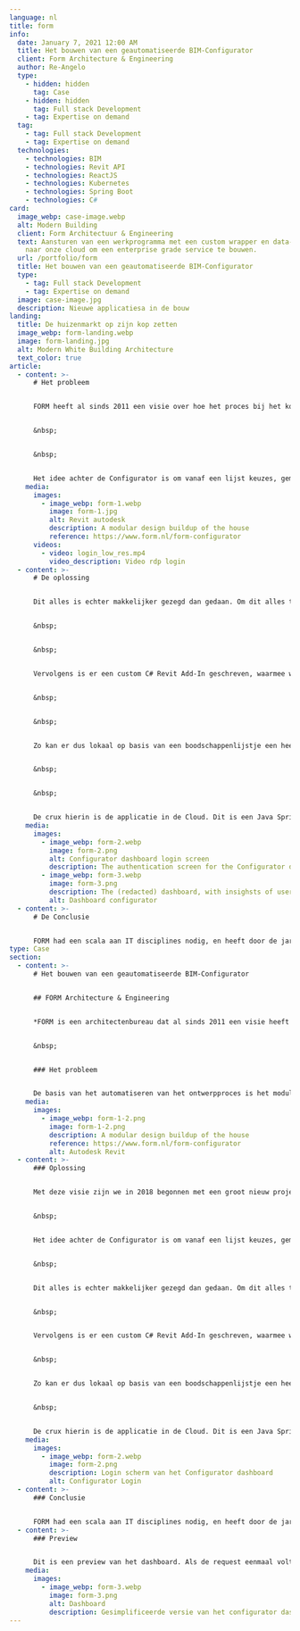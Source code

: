 ```yaml
---
language: nl
title: form
info:
  date: January 7, 2021 12:00 AM
  title: Het bouwen van een geautomatiseerde BIM-Configurator
  client: Form Architecture & Engineering
  author: Re-Angelo
  type:
    - hidden: hidden
      tag: Case
    - hidden: hidden
      tag: Full stack Development
    - tag: Expertise on demand
  tag:
    - tag: Full stack Development
    - tag: Expertise on demand
  technologies:
    - technologies: BIM
    - technologies: Revit API
    - technologies: ReactJS
    - technologies: Kubernetes
    - technologies: Spring Boot
    - technologies: C#
card:
  image_webp: case-image.webp
  alt: Modern Building
  client: Form Architectuur & Engineering
  text: Aansturen van een werkprogramma met een custom wrapper en data-extractie
    naar onze cloud om een enterprise grade service te bouwen.
  url: /portfolio/form
  title: Het bouwen van een geautomatiseerde BIM-Configurator
  type:
    - tag: Full stack Development
    - tag: Expertise on demand
  image: case-image.jpg
  description: Nieuwe applicatiesa in de bouw
landing:
  title: De huizenmarkt op zijn kop zetten
  image_webp: form-landing.webp
  image: form-landing.jpg
  alt: Modern White Building Architecture
  text_color: true
article:
  - content: >-
      # Het probleem


      FORM heeft al sinds 2011 een visie over hoe het proces bij het kopen van een nieuwbouwhuis zou kunnen worden geautomatiseerd. Hierbij is de basis het modulair en parametrisch opbouwen van de sub-componenten waar een huis uit bestaat. Dat klinkt misschien ingewikkeld, maar door het zo te structureren kan er een hoop geautomatiseerd worden. Met deze visie zijn we in 2018 begonnen met een groot nieuw project, de Configurator. Meer informatie over de laatste versie hiervan is te vinden onder dit nieuwsbericht.


      &nbsp;


      &nbsp;


      Het idee achter de Configurator is om vanaf een lijst keuzes, gemaakt door de consument, automatisch het huis in Revit (een 3D engineering/modelleringsprogramma) samen te stellen en daarmee een officiële bouwtekening te genereren. Dit bespaart de architecten een hoop (herhaald) werk, en zorgt ervoor dat er minder fouten gemaakt worden in het proces.
    media:
      images:
        - image_webp: form-1.webp
          image: form-1.jpg
          alt: Revit autodesk
          description: A modular design buildup of the house
          reference: https://www.form.nl/form-configurator
      videos:
        - video: login_low_res.mp4
          video_description: Video rdp login
  - content: >-
      # De oplossing


      Dit alles is echter makkelijker gezegd dan gedaan. Om dit alles te laten werken is er een Custom Revit-Addin, een enterprise-grade back-end API, een complexe database en web-applicatie nodig, om maar een paar zaken te noemen. Er zijn complexe keuzebomen gemaakt om de keuze van de consument om te zetten in de business rules. Deze zijn nodig voor het samenstellen van de modellen voor een huis.


      &nbsp;


      &nbsp;


      Vervolgens is er een custom C# Revit Add-In geschreven, waarmee we de applicatie met code kunnen aansturen. Op basis van de keuzebomen wordt het juiste onderdeel in 3D op de juiste positie geplaatst. Als een huis eenmaal samengesteld is, kan deze met Revit worden weergegeven op een bouwtekening. Deze bouwtekening wordt met een zelfgebouwde PDF printer geëxporteerd, aangezien Revit deze niet ingebouwd heeft.


      &nbsp;


      &nbsp;


      Zo kan er dus lokaal op basis van een boodschappenlijstje een heel huis samengesteld worden. De bedoeling is echter dat de consument dit zelf kan opvragen, doormiddel van bijvoorbeeld een webapplicatie. Het grote probleem hierbij is dat Revit vrij instabiel kan zijn met grote of inefficiënte modellen. Daarom hebben we een programma geschreven dat als een soort schild fungeert om Revit heen. Het programma houdt Revit in leven, en zorgt ervoor dat er communicatie plaats kan vinden met de applicatie in de Cloud die aanvragen van buitenaf binnen krijgt.


      &nbsp;


      &nbsp;


      De crux hierin is de applicatie in de Cloud. Dit is een Java Spring boot applicatie, gehost op ons Kubernetes netwerk. Deze applicatie moet altijd beschikbaar zijn, en kan een enorme hoeveelheid aanvragen tegelijk aan. Vervolgens worden deze aanvragen opgeslagen in een database, met bijbehorend dashboard om in te zien wat de klanten gekozen hebben. De Cloud applicatie voert de aanvragen mondjesmaat aan de Revit worker, en zorgt ervoor dat de uploads veilig worden opgeslagen in Azure.
    media:
      images:
        - image_webp: form-2.webp
          image: form-2.png
          alt: Configurator dashboard login screen
          description: The authentication screen for the Configurator dashboard
        - image_webp: form-3.webp
          image: form-3.png
          description: The (redacted) dashboard, with insighsts of user behavior.
          alt: Dashboard configurator
  - content: >-
      # De Conclusie


      FORM had een scala aan IT disciplines nodig, en heeft door de jaren heen dynamisch op afroepbasis een team van verschillende developers bij ons afgenomen om hun visie te realiseren.
type: Case
section:
  - content: >-
      # Het bouwen van een geautomatiseerde BIM-Configurator


      ## FORM Architecture & Engineering


      *FORM is een architectenbureau dat al sinds 2011 een visie heeft over hoe het ontwerpproces van nieuwbouwhuizen zou kunnen worden geautomatiseerd.*


      &nbsp;


      ### Het probleem


      De basis van het automatiseren van het ontwerpproces is het modulair en parametrisch opbouwen van de sub-componenten waar een huis uit bestaat. Dat klinkt misschien ingewikkeld, maar door het zo te structureren kan er een hoop geautomatiseerd worden.
    media:
      images:
        - image_webp: form-1-2.png
          image: form-1-2.png
          description: A modular design buildup of the house
          reference: https://www.form.nl/form-configurator
          alt: Autodesk Revit
  - content: >-
      ### Oplossing


      Met deze visie zijn we in 2018 begonnen met een groot nieuw project, de Configurator. Meer informatie over de laatste versie van de Configurator is te vinden onderaan de pagina.


      &nbsp;


      Het idee achter de Configurator is om vanaf een lijst keuzes, gemaakt door de consument, automatisch het huis in Revit (een 3D engineering/modelleringsprogramma) samen te stellen en daarmee een officiële bouwtekening te genereren. Dit bespaart de architecten een hoop (herhaald) werk, en zorgt ervoor dat er minder fouten gemaakt worden in het proces.


      &nbsp;


      Dit alles is echter makkelijker gezegd dan gedaan. Om dit alles te laten werken is er een Custom Revit-Addin, een enterprise-grade back-end API, een complexe database en web-applicatie nodig om maar een paar zaken te noemen. Er zijn complexe keuzebomen gemaakt om de keuze van de consument om te zetten in de business rules. Deze zijn nodig voor het samenstellen van de modellen voor een huis.


      &nbsp;


      Vervolgens is er een custom C# Revit Add-In geschreven, waarmee we de applicatie met code kunnen aansturen. Op basis van de keuzebomen wordt het juiste onderdeel in 3D op de juiste positie geplaatst. Als een huis eenmaal samengesteld is, kan deze met Revit worden weergegeven op een bouwtekening. Deze bouwtekening wordt met een zelfgebouwde PDF printer geëxporteerd, aangezien Revit deze niet ingebouwd heeft.


      &nbsp; 


      Zo kan er dus lokaal op basis van een boodschappenlijstje een heel huis samengesteld worden. De bedoeling is echter dat de consument dit zelf kan opvragen, doormiddel van bijvoorbeeld een webapplicatie. Het grote probleem hierbij is dat Revit vrij instabiel kan zijn met grote of inefficiënte modellen. Daarom hebben we een programma geschreven dat als een soort schild fungeert om Revit heen. Het programma houdt Revit in leven, en zorgt ervoor dat er communicatie plaats kan vinden met de applicatie in de Cloud die aanvragen van buitenaf binnen krijgt.


      &nbsp;


      De crux hierin is de applicatie in de Cloud. Dit is een Java Spring boot applicatie, gehost op ons Kubernetes netwerk. Deze applicatie moet altijd beschikbaar zijn, en kan een enorme hoeveelheid aanvragen tegelijk aan. Vervolgens worden deze aanvragen opgeslagen in een database, met bijbehorend dashboard om in te zien wat de klanten gekozen hebben. De Cloud applicatie voert de aanvragen mondjesmaat aan de Revit worker, en zorgt ervoor dat de uploads veilig worden opgeslagen in Azure.
    media:
      images:
        - image_webp: form-2.webp
          image: form-2.png
          description: Login scherm van het Configurator dashboard
          alt: Configurator Login
  - content: >-
      ### Conclusie


      FORM had een scala aan IT disciplines nodig, en heeft door de jaren heen dynamisch op afroepbasis een team van verschillende developers bij ons afgenomen om hun visie te realiseren.
  - content: >-
      ### Preview


      Dit is een preview van het dashboard. Als de request eenmaal voltooid is kan de klant de bouwtekeningen met een druk op de knop downloaden.
    media:
      images:
        - image_webp: form-3.webp
          image: form-3.png
          alt: Dashboard
          description: Gesimplificeerde versie van het configurator dashboard
---
```

